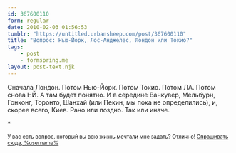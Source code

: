 ```yaml
---
id: 367600110
form: regular
date: 2010-02-03 01:56:53
tumblr: "https://untitled.urbansheep.com/post/367600110"
title: "Вопрос: Нью-Йорк, Лос-Анджелес, Лондон или Токио?"
tags:
    - post
    - formspring.me
layout: post-text.njk
---
```


<p>Сначала Лондон. Потом Нью-Йорк. Потом Токио. Потом ЛА. Потом снова НЙ. А там будет понятно. И в середине Ванкувер, Мельбурн, Гонконг, Торонто, Шанхай (или Пекин, мы пока не определились), и, скорее всего, Киев. Рано или поздно. Так или иначе.</p>

<p>*</p>

<p><small>У вас есть вопрос, который вы всю жизнь мечтали мне задать? Отлично! <a href="http://formspring.me/urbansheep">Спрашивать сюда, %username%</a></small></p>

